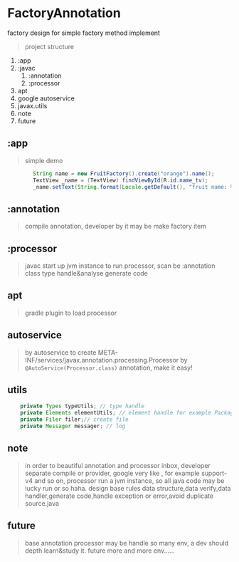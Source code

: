 # FactoryAnnotation
factory design for simple factory method implement

> project structure
1. :app
2. :javac
    1. :annotation
    2. :processor
3. apt
4. google autoservice
5. javax.utils
6. note
7. future

## :app
> simple demo
```java
        String name = new FruitFactory().create("orange").name();
        TextView _name = (TextView) findViewById(R.id.name_tv);
        _name.setText(String.format(Locale.getDefault(), "fruit name: %s", name));
```

## :annotation
> compile annotation, developer by it may be make
 factory item

## :processor
> javac start up jvm instance to run processor,
scan be :annotation class type handle&analyse
generate code

## apt
> gradle plugin to load processor

## autoservice
> by autoservice to create META-INF/services/javax.annotation.processing.Processor
by `@AutoService(Processor.class)` annotation, make it easy!

## utils
```java
    private Types typeUtils; // type handle
    private Elements elementUtils; // element handle for example PackageElement and so on
    private Filer filer;// create file
    private Messager messager; // log
```

## note
> in order to beautiful annotation and processor inbox,
developer separate compile or provider, google very like
, for example support-v4 and so on, processor run a jvm instance,
so all java code may be lucky run or so haha. design base rules
data structure,data verify,data handler,generate code,handle exception or
error,avoid duplicate source.java

## future
> base annotation processor may be handle so many env,
a dev should depth learn&study it. future more and more env......